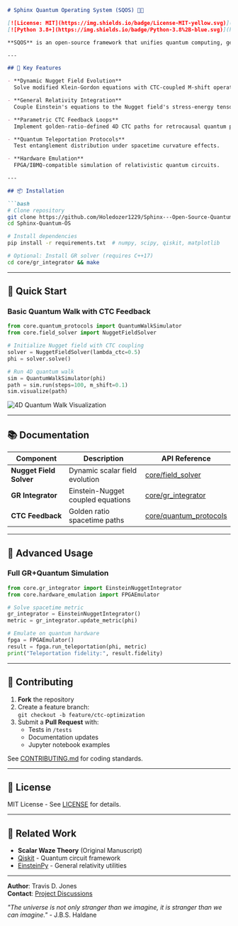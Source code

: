 ```markdown
# Sphinx Quantum Operating System (SQOS) 🌌🌀

[![License: MIT](https://img.shields.io/badge/License-MIT-yellow.svg)](https://opensource.org/licenses/MIT)
[![Python 3.8+](https://img.shields.io/badge/Python-3.8%2B-blue.svg)](https://www.python.org/)

**SQOS** is an open-source framework that unifies quantum computing, general relativity, and speculative spacetime physics through the *Scalar Waze* theory. Designed for researchers exploring closed timelike curves (CTCs), scalar field dynamics, and quantum teleportation in curved spacetime.

---

## 🚀 Key Features

- **Dynamic Nugget Field Evolution**  
  Solve modified Klein-Gordon equations with CTC-coupled M-shift operators.

- **General Relativity Integration**  
  Couple Einstein's equations to the Nugget field's stress-energy tensor.

- **Parametric CTC Feedback Loops**  
  Implement golden-ratio-defined 4D CTC paths for retrocausal quantum protocols.

- **Quantum Teleportation Protocols**  
  Test entanglement distribution under spacetime curvature effects.

- **Hardware Emulation**  
  FPGA/IBMQ-compatible simulation of relativistic quantum circuits.

---

## 📦 Installation

```bash
# Clone repository
git clone https://github.com/Holedozer1229/Sphinx---Open-Source-Quantum-Computer-.git
cd Sphinx-Quantum-OS

# Install dependencies
pip install -r requirements.txt  # numpy, scipy, qiskit, matplotlib

# Optional: Install GR solver (requires C++17)
cd core/gr_integrator && make
```

---

## 🧪 Quick Start

### Basic Quantum Walk with CTC Feedback
```python
from core.quantum_protocols import QuantumWalkSimulator
from core.field_solver import NuggetFieldSolver

# Initialize Nugget field with CTC coupling
solver = NuggetFieldSolver(lambda_ctc=0.5)
phi = solver.solve()

# Run 4D quantum walk
sim = QuantumWalkSimulator(phi)
path = sim.run(steps=100, m_shift=0.1)
sim.visualize(path)
```

![4D Quantum Walk Visualization](docs/images/quantum_walk.png)

---

## 📚 Documentation

| Component               | Description                          | API Reference              |
|-------------------------|--------------------------------------|----------------------------|
| **Nugget Field Solver** | Dynamic scalar field evolution       | [core/field_solver](docs/field_solver.md) |
| **GR Integrator**       | Einstein-Nugget coupled equations    | [core/gr_integrator](docs/gr_integrator.md) |
| **CTC Feedback**        | Golden ratio spacetime paths         | [core/quantum_protocols](docs/ctc_feedback.md) |

---

## 🌌 Advanced Usage

### Full GR+Quantum Simulation
```python
from core.gr_integrator import EinsteinNuggetIntegrator
from core.hardware_emulation import FPGAEmulator

# Solve spacetime metric
gr_integrator = EinsteinNuggetIntegrator()
metric = gr_integrator.update_metric(phi)

# Emulate on quantum hardware
fpga = FPGAEmulator()
result = fpga.run_teleportation(phi, metric)
print("Teleportation fidelity:", result.fidelity)
```

---

## 🤝 Contributing

1. **Fork** the repository  
2. Create a feature branch:  
   `git checkout -b feature/ctc-optimization`  
3. Submit a **Pull Request** with:  
   - Tests in `/tests`  
   - Documentation updates  
   - Jupyter notebook examples  

See [CONTRIBUTING.md](CONTRIBUTING.md) for coding standards.

---

## 📜 License

MIT License - See [LICENSE](LICENSE) for details.

---

## 🔗 Related Work

- **Scalar Waze Theory** (Original Manuscript)  
- [Qiskit](https://qiskit.org/) - Quantum circuit framework  
- [EinsteinPy](https://einsteinpy.org/) - General relativity utilities

---

**Author**: Travis D. Jones  
**Contact**: [Project Discussions](https://github.com/Holedozer1229/Sphinx---Open-Source-Quantum-Computer-/discussions)  

*"The universe is not only stranger than we imagine, it is stranger than we can imagine."* - J.B.S. Haldane
```